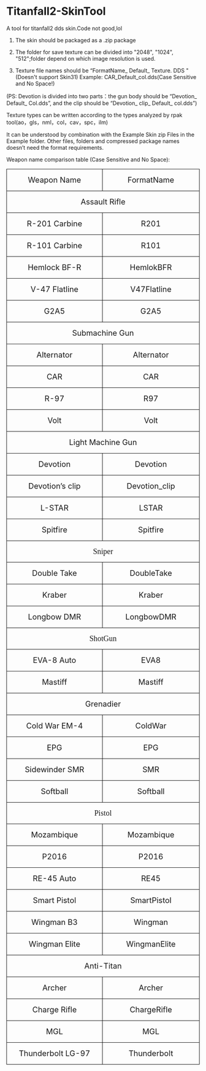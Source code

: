 # Titanfall2-SkinTool
A tool for titanfall2 dds skin.Code not good,lol

1.	The skin should be packaged as a .zip package

2.	The folder for save texture can be divided into "2048", "1024", "512";folder depend on which image resolution is used.

3.	Texture file names should be “FormatName_ Default_ Texture. DDS "(Doesn't support Skin31)
    Example: CAR_Default_col.dds(Case Sensitive and No Space!)

(PS: Devotion is divided into two parts：the gun body should be “Devotion_ Default_ Col.dds”, and the clip should be “Devotion_ clip_ Default_ col.dds”)

Texture types can be written according to the types analyzed by rpak tool(ao，gls，nml，col，cav，spc，ilm)

It can be understood by combination with the Example Skin zip Files in the Example folder. Other files, folders and compressed package names doesn’t need the format requirements.

Weapon name comparison table (Case Sensitive and No Space):

<table class="MsoTableGrid" border="1" cellspacing="0" cellpadding="0" style="border-collapse:collapse;border:none;mso-border-alt:solid windowtext .5pt;
 mso-yfti-tbllook:1184;mso-padding-alt:0cm 5.4pt 0cm 5.4pt">
 <tbody><tr style="mso-yfti-irow:0;mso-yfti-firstrow:yes">
  <td width="355" valign="top" style="width:213.05pt;border:solid windowtext 1.0pt;
  mso-border-alt:solid windowtext .5pt;padding:0cm 5.4pt 0cm 5.4pt">
  <p class="MsoNormal" align="center" style="text-align:center"><span lang="EN-US" style="font-size:15.0pt">Weapon Name<o:p></o:p></span></p>
  </td>
  <td width="355" valign="top" style="width:213.05pt;border:solid windowtext 1.0pt;
  border-left:none;mso-border-left-alt:solid windowtext .5pt;mso-border-alt:
  solid windowtext .5pt;padding:0cm 5.4pt 0cm 5.4pt">
  <p class="MsoNormal" align="center" style="text-align:center"><span lang="EN-US" style="font-size:15.0pt">FormatName<o:p></o:p></span></p>
  </td>
 </tr>
 <tr style="mso-yfti-irow:1">
  <td width="710" colspan="2" valign="top" style="width:426.1pt;border:solid windowtext 1.0pt;
  border-top:none;mso-border-top-alt:solid windowtext .5pt;mso-border-alt:solid windowtext .5pt;
  padding:0cm 5.4pt 0cm 5.4pt">
  <p class="MsoNormal" align="center" style="text-align:center"><span lang="EN-US" style="font-size:15.0pt">Assault Rifle<o:p></o:p></span></p>
  </td>
 </tr>
 <tr style="mso-yfti-irow:2">
  <td width="355" valign="top" style="width:213.05pt;border:solid windowtext 1.0pt;
  border-top:none;mso-border-top-alt:solid windowtext .5pt;mso-border-alt:solid windowtext .5pt;
  padding:0cm 5.4pt 0cm 5.4pt">
  <p class="MsoNormal" align="center" style="margin-left:21.0pt;text-align:center;
  text-indent:-21.0pt"><span lang="EN-US" style="font-size:15.0pt">R-201 Carbine<o:p></o:p></span></p>
  </td>
  <td width="355" valign="top" style="width:213.05pt;border-top:none;border-left:
  none;border-bottom:solid windowtext 1.0pt;border-right:solid windowtext 1.0pt;
  mso-border-top-alt:solid windowtext .5pt;mso-border-left-alt:solid windowtext .5pt;
  mso-border-alt:solid windowtext .5pt;padding:0cm 5.4pt 0cm 5.4pt">
  <p class="MsoNormal" align="center" style="text-align:center"><span lang="EN-US" style="font-size:15.0pt">R201<o:p></o:p></span></p>
  </td>
 </tr>
 <tr style="mso-yfti-irow:3">
  <td width="355" valign="top" style="width:213.05pt;border:solid windowtext 1.0pt;
  border-top:none;mso-border-top-alt:solid windowtext .5pt;mso-border-alt:solid windowtext .5pt;
  padding:0cm 5.4pt 0cm 5.4pt">
  <p class="MsoNormal" align="center" style="text-align:center"><span lang="EN-US" style="font-size:15.0pt">R-101 Carbine<o:p></o:p></span></p>
  </td>
  <td width="355" valign="top" style="width:213.05pt;border-top:none;border-left:
  none;border-bottom:solid windowtext 1.0pt;border-right:solid windowtext 1.0pt;
  mso-border-top-alt:solid windowtext .5pt;mso-border-left-alt:solid windowtext .5pt;
  mso-border-alt:solid windowtext .5pt;padding:0cm 5.4pt 0cm 5.4pt">
  <p class="MsoNormal" align="center" style="text-align:center"><span lang="EN-US" style="font-size:15.0pt">R101<o:p></o:p></span></p>
  </td>
 </tr>
 <tr style="mso-yfti-irow:4">
  <td width="355" valign="top" style="width:213.05pt;border:solid windowtext 1.0pt;
  border-top:none;mso-border-top-alt:solid windowtext .5pt;mso-border-alt:solid windowtext .5pt;
  padding:0cm 5.4pt 0cm 5.4pt">
  <p class="MsoNormal" align="center" style="text-align:center"><span lang="EN-US" style="font-size:15.0pt">Hemlock BF-R<o:p></o:p></span></p>
  </td>
  <td width="355" valign="top" style="width:213.05pt;border-top:none;border-left:
  none;border-bottom:solid windowtext 1.0pt;border-right:solid windowtext 1.0pt;
  mso-border-top-alt:solid windowtext .5pt;mso-border-left-alt:solid windowtext .5pt;
  mso-border-alt:solid windowtext .5pt;padding:0cm 5.4pt 0cm 5.4pt">
  <p class="MsoNormal" align="center" style="text-align:center"><span lang="EN-US" style="font-size:15.0pt">HemlokBFR<o:p></o:p></span></p>
  </td>
 </tr>
 <tr style="mso-yfti-irow:5">
  <td width="355" valign="top" style="width:213.05pt;border:solid windowtext 1.0pt;
  border-top:none;mso-border-top-alt:solid windowtext .5pt;mso-border-alt:solid windowtext .5pt;
  padding:0cm 5.4pt 0cm 5.4pt">
  <p class="MsoNormal" align="center" style="text-align:center"><span lang="EN-US" style="font-size:15.0pt">V-47 Flatline<o:p></o:p></span></p>
  </td>
  <td width="355" valign="top" style="width:213.05pt;border-top:none;border-left:
  none;border-bottom:solid windowtext 1.0pt;border-right:solid windowtext 1.0pt;
  mso-border-top-alt:solid windowtext .5pt;mso-border-left-alt:solid windowtext .5pt;
  mso-border-alt:solid windowtext .5pt;padding:0cm 5.4pt 0cm 5.4pt">
  <p class="MsoNormal" align="center" style="text-align:center"><span lang="EN-US" style="font-size:15.0pt">V47Flatline<o:p></o:p></span></p>
  </td>
 </tr>
 <tr style="mso-yfti-irow:6">
  <td width="355" valign="top" style="width:213.05pt;border:solid windowtext 1.0pt;
  border-top:none;mso-border-top-alt:solid windowtext .5pt;mso-border-alt:solid windowtext .5pt;
  padding:0cm 5.4pt 0cm 5.4pt">
  <p class="MsoNormal" align="center" style="text-align:center"><span lang="EN-US" style="font-size:15.0pt">G2A5<o:p></o:p></span></p>
  </td>
  <td width="355" valign="top" style="width:213.05pt;border-top:none;border-left:
  none;border-bottom:solid windowtext 1.0pt;border-right:solid windowtext 1.0pt;
  mso-border-top-alt:solid windowtext .5pt;mso-border-left-alt:solid windowtext .5pt;
  mso-border-alt:solid windowtext .5pt;padding:0cm 5.4pt 0cm 5.4pt">
  <p class="MsoNormal" align="center" style="text-align:center"><span lang="EN-US" style="font-size:15.0pt">G2A5<o:p></o:p></span></p>
  </td>
 </tr>
 <tr style="mso-yfti-irow:7">
  <td width="710" colspan="2" valign="top" style="width:426.1pt;border:solid windowtext 1.0pt;
  border-top:none;mso-border-top-alt:solid windowtext .5pt;mso-border-alt:solid windowtext .5pt;
  padding:0cm 5.4pt 0cm 5.4pt">
  <p class="MsoNormal" align="center" style="text-align:center"><span lang="EN-US" style="font-size:15.0pt">Submachine Gun<o:p></o:p></span></p>
  </td>
 </tr>
 <tr style="mso-yfti-irow:8">
  <td width="355" valign="top" style="width:213.05pt;border:solid windowtext 1.0pt;
  border-top:none;mso-border-top-alt:solid windowtext .5pt;mso-border-alt:solid windowtext .5pt;
  padding:0cm 5.4pt 0cm 5.4pt">
  <p class="MsoNormal" align="center" style="text-align:center"><span lang="EN-US" style="font-size:15.0pt">Alternator<o:p></o:p></span></p>
  </td>
  <td width="355" valign="top" style="width:213.05pt;border-top:none;border-left:
  none;border-bottom:solid windowtext 1.0pt;border-right:solid windowtext 1.0pt;
  mso-border-top-alt:solid windowtext .5pt;mso-border-left-alt:solid windowtext .5pt;
  mso-border-alt:solid windowtext .5pt;padding:0cm 5.4pt 0cm 5.4pt">
  <p class="MsoNormal" align="center" style="text-align:center"><span lang="EN-US" style="font-size:15.0pt">Alternator<o:p></o:p></span></p>
  </td>
 </tr>
 <tr style="mso-yfti-irow:9">
  <td width="355" valign="top" style="width:213.05pt;border:solid windowtext 1.0pt;
  border-top:none;mso-border-top-alt:solid windowtext .5pt;mso-border-alt:solid windowtext .5pt;
  padding:0cm 5.4pt 0cm 5.4pt">
  <p class="MsoNormal" align="center" style="text-align:center"><span lang="EN-US" style="font-size:15.0pt">CAR<o:p></o:p></span></p>
  </td>
  <td width="355" valign="top" style="width:213.05pt;border-top:none;border-left:
  none;border-bottom:solid windowtext 1.0pt;border-right:solid windowtext 1.0pt;
  mso-border-top-alt:solid windowtext .5pt;mso-border-left-alt:solid windowtext .5pt;
  mso-border-alt:solid windowtext .5pt;padding:0cm 5.4pt 0cm 5.4pt">
  <p class="MsoNormal" align="center" style="text-align:center"><span lang="EN-US" style="font-size:15.0pt">CAR<o:p></o:p></span></p>
  </td>
 </tr>
 <tr style="mso-yfti-irow:10">
  <td width="355" valign="top" style="width:213.05pt;border:solid windowtext 1.0pt;
  border-top:none;mso-border-top-alt:solid windowtext .5pt;mso-border-alt:solid windowtext .5pt;
  padding:0cm 5.4pt 0cm 5.4pt">
  <p class="MsoNormal" align="center" style="text-align:center"><span lang="EN-US" style="font-size:15.0pt">R-97<o:p></o:p></span></p>
  </td>
  <td width="355" valign="top" style="width:213.05pt;border-top:none;border-left:
  none;border-bottom:solid windowtext 1.0pt;border-right:solid windowtext 1.0pt;
  mso-border-top-alt:solid windowtext .5pt;mso-border-left-alt:solid windowtext .5pt;
  mso-border-alt:solid windowtext .5pt;padding:0cm 5.4pt 0cm 5.4pt">
  <p class="MsoNormal" align="center" style="text-align:center"><span lang="EN-US" style="font-size:15.0pt">R97<o:p></o:p></span></p>
  </td>
 </tr>
 <tr style="mso-yfti-irow:11">
  <td width="355" valign="top" style="width:213.05pt;border:solid windowtext 1.0pt;
  border-top:none;mso-border-top-alt:solid windowtext .5pt;mso-border-alt:solid windowtext .5pt;
  padding:0cm 5.4pt 0cm 5.4pt">
  <p class="MsoNormal" align="center" style="text-align:center"><span lang="EN-US" style="font-size:15.0pt">Volt<o:p></o:p></span></p>
  </td>
  <td width="355" valign="top" style="width:213.05pt;border-top:none;border-left:
  none;border-bottom:solid windowtext 1.0pt;border-right:solid windowtext 1.0pt;
  mso-border-top-alt:solid windowtext .5pt;mso-border-left-alt:solid windowtext .5pt;
  mso-border-alt:solid windowtext .5pt;padding:0cm 5.4pt 0cm 5.4pt">
  <p class="MsoNormal" align="center" style="text-align:center"><span lang="EN-US" style="font-size:15.0pt">Volt<o:p></o:p></span></p>
  </td>
 </tr>
 <tr style="mso-yfti-irow:12">
  <td width="710" colspan="2" valign="top" style="width:426.1pt;border:solid windowtext 1.0pt;
  border-top:none;mso-border-top-alt:solid windowtext .5pt;mso-border-alt:solid windowtext .5pt;
  padding:0cm 5.4pt 0cm 5.4pt">
  <p class="MsoNormal" align="center" style="text-align:center"><span lang="EN-US" style="font-size:15.0pt">Light Machine Gun<o:p></o:p></span></p>
  </td>
 </tr>
 <tr style="mso-yfti-irow:13">
  <td width="355" valign="top" style="width:213.05pt;border:solid windowtext 1.0pt;
  border-top:none;mso-border-top-alt:solid windowtext .5pt;mso-border-alt:solid windowtext .5pt;
  padding:0cm 5.4pt 0cm 5.4pt">
  <p class="MsoNormal" align="center" style="text-align:center"><span lang="EN-US" style="font-size:15.0pt">Devotion<o:p></o:p></span></p>
  </td>
  <td width="355" valign="top" style="width:213.05pt;border-top:none;border-left:
  none;border-bottom:solid windowtext 1.0pt;border-right:solid windowtext 1.0pt;
  mso-border-top-alt:solid windowtext .5pt;mso-border-left-alt:solid windowtext .5pt;
  mso-border-alt:solid windowtext .5pt;padding:0cm 5.4pt 0cm 5.4pt">
  <p class="MsoNormal" align="center" style="text-align:center"><span lang="EN-US" style="font-size:15.0pt">Devotion<o:p></o:p></span></p>
  </td>
 </tr>
 <tr style="mso-yfti-irow:14">
  <td width="355" valign="top" style="width:213.05pt;border:solid windowtext 1.0pt;
  border-top:none;mso-border-top-alt:solid windowtext .5pt;mso-border-alt:solid windowtext .5pt;
  padding:0cm 5.4pt 0cm 5.4pt">
  <p class="MsoNormal" align="center" style="text-align:center"><span lang="EN-US" style="font-size:15.0pt">Devotion’s clip<o:p></o:p></span></p>
  </td>
  <td width="355" valign="top" style="width:213.05pt;border-top:none;border-left:
  none;border-bottom:solid windowtext 1.0pt;border-right:solid windowtext 1.0pt;
  mso-border-top-alt:solid windowtext .5pt;mso-border-left-alt:solid windowtext .5pt;
  mso-border-alt:solid windowtext .5pt;padding:0cm 5.4pt 0cm 5.4pt">
  <p class="MsoNormal" align="center" style="text-align:center"><span lang="EN-US" style="font-size:15.0pt">Devotion_clip<o:p></o:p></span></p>
  </td>
 </tr>
 <tr style="mso-yfti-irow:15">
  <td width="355" valign="top" style="width:213.05pt;border:solid windowtext 1.0pt;
  border-top:none;mso-border-top-alt:solid windowtext .5pt;mso-border-alt:solid windowtext .5pt;
  padding:0cm 5.4pt 0cm 5.4pt">
  <p class="MsoNormal" align="center" style="text-align:center"><span lang="EN-US" style="font-size:15.0pt">L-STAR<o:p></o:p></span></p>
  </td>
  <td width="355" valign="top" style="width:213.05pt;border-top:none;border-left:
  none;border-bottom:solid windowtext 1.0pt;border-right:solid windowtext 1.0pt;
  mso-border-top-alt:solid windowtext .5pt;mso-border-left-alt:solid windowtext .5pt;
  mso-border-alt:solid windowtext .5pt;padding:0cm 5.4pt 0cm 5.4pt">
  <p class="MsoNormal" align="center" style="text-align:center"><span lang="EN-US" style="font-size:15.0pt">LSTAR<o:p></o:p></span></p>
  </td>
 </tr>
 <tr style="mso-yfti-irow:16">
  <td width="355" valign="top" style="width:213.05pt;border:solid windowtext 1.0pt;
  border-top:none;mso-border-top-alt:solid windowtext .5pt;mso-border-alt:solid windowtext .5pt;
  padding:0cm 5.4pt 0cm 5.4pt">
  <p class="MsoNormal" align="center" style="text-align:center"><span lang="EN-US" style="font-size:15.0pt">Spitfire<o:p></o:p></span></p>
  </td>
  <td width="355" valign="top" style="width:213.05pt;border-top:none;border-left:
  none;border-bottom:solid windowtext 1.0pt;border-right:solid windowtext 1.0pt;
  mso-border-top-alt:solid windowtext .5pt;mso-border-left-alt:solid windowtext .5pt;
  mso-border-alt:solid windowtext .5pt;padding:0cm 5.4pt 0cm 5.4pt">
  <p class="MsoNormal" align="center" style="text-align:center"><span lang="EN-US" style="font-size:15.0pt">Spitfire<o:p></o:p></span></p>
  </td>
 </tr>
 <tr style="mso-yfti-irow:17">
  <td width="710" colspan="2" valign="top" style="width:426.1pt;border:solid windowtext 1.0pt;
  border-top:none;mso-border-top-alt:solid windowtext .5pt;mso-border-alt:solid windowtext .5pt;
  padding:0cm 5.4pt 0cm 5.4pt">
  <p class="MsoNormal" align="center" style="text-align:center"><span style="font-size:15.0pt;font-family:宋体;mso-ascii-font-family:Calibri;
  mso-ascii-theme-font:minor-latin;mso-fareast-font-family:宋体;mso-fareast-theme-font:
  minor-fareast;mso-hansi-font-family:Calibri;mso-hansi-theme-font:minor-latin">Sniper</span><span lang="EN-US" style="font-size:15.0pt"><o:p></o:p></span></p>
  </td>
 </tr>
 <tr style="mso-yfti-irow:18">
  <td width="355" valign="top" style="width:213.05pt;border:solid windowtext 1.0pt;
  border-top:none;mso-border-top-alt:solid windowtext .5pt;mso-border-alt:solid windowtext .5pt;
  padding:0cm 5.4pt 0cm 5.4pt">
  <p class="MsoNormal" align="center" style="text-align:center"><span lang="EN-US" style="font-size:15.0pt">Double Take<o:p></o:p></span></p>
  </td>
  <td width="355" valign="top" style="width:213.05pt;border-top:none;border-left:
  none;border-bottom:solid windowtext 1.0pt;border-right:solid windowtext 1.0pt;
  mso-border-top-alt:solid windowtext .5pt;mso-border-left-alt:solid windowtext .5pt;
  mso-border-alt:solid windowtext .5pt;padding:0cm 5.4pt 0cm 5.4pt">
  <p class="MsoNormal" align="center" style="text-align:center"><span lang="EN-US" style="font-size:15.0pt">DoubleTake<o:p></o:p></span></p>
  </td>
 </tr>
 <tr style="mso-yfti-irow:19">
  <td width="355" valign="top" style="width:213.05pt;border:solid windowtext 1.0pt;
  border-top:none;mso-border-top-alt:solid windowtext .5pt;mso-border-alt:solid windowtext .5pt;
  padding:0cm 5.4pt 0cm 5.4pt">
  <p class="MsoNormal" align="center" style="text-align:center"><span lang="EN-US" style="font-size:15.0pt">Kraber<o:p></o:p></span></p>
  </td>
  <td width="355" valign="top" style="width:213.05pt;border-top:none;border-left:
  none;border-bottom:solid windowtext 1.0pt;border-right:solid windowtext 1.0pt;
  mso-border-top-alt:solid windowtext .5pt;mso-border-left-alt:solid windowtext .5pt;
  mso-border-alt:solid windowtext .5pt;padding:0cm 5.4pt 0cm 5.4pt">
  <p class="MsoNormal" align="center" style="text-align:center"><span lang="EN-US" style="font-size:15.0pt">Kraber<o:p></o:p></span></p>
  </td>
 </tr>
 <tr style="mso-yfti-irow:20">
  <td width="355" valign="top" style="width:213.05pt;border:solid windowtext 1.0pt;
  border-top:none;mso-border-top-alt:solid windowtext .5pt;mso-border-alt:solid windowtext .5pt;
  padding:0cm 5.4pt 0cm 5.4pt">
  <p class="MsoNormal" align="center" style="text-align:center"><span lang="EN-US" style="font-size:15.0pt">Longbow DMR<o:p></o:p></span></p>
  </td>
  <td width="355" valign="top" style="width:213.05pt;border-top:none;border-left:
  none;border-bottom:solid windowtext 1.0pt;border-right:solid windowtext 1.0pt;
  mso-border-top-alt:solid windowtext .5pt;mso-border-left-alt:solid windowtext .5pt;
  mso-border-alt:solid windowtext .5pt;padding:0cm 5.4pt 0cm 5.4pt">
  <p class="MsoNormal" align="center" style="text-align:center"><span lang="EN-US" style="font-size:15.0pt">LongbowDMR<o:p></o:p></span></p>
  </td>
 </tr>
 <tr style="mso-yfti-irow:21">
  <td width="710" colspan="2" valign="top" style="width:426.1pt;border:solid windowtext 1.0pt;
  border-top:none;mso-border-top-alt:solid windowtext .5pt;mso-border-alt:solid windowtext .5pt;
  padding:0cm 5.4pt 0cm 5.4pt">
  <p class="MsoNormal" align="center" style="text-align:center"><span style="font-size:15.0pt;font-family:宋体;mso-ascii-font-family:Calibri;
  mso-ascii-theme-font:minor-latin;mso-fareast-font-family:宋体;mso-fareast-theme-font:
  minor-fareast;mso-hansi-font-family:Calibri;mso-hansi-theme-font:minor-latin">ShotGun</span><span lang="EN-US" style="font-size:15.0pt"><o:p></o:p></span></p>
  </td>
 </tr>
 <tr style="mso-yfti-irow:22">
  <td width="355" valign="top" style="width:213.05pt;border:solid windowtext 1.0pt;
  border-top:none;mso-border-top-alt:solid windowtext .5pt;mso-border-alt:solid windowtext .5pt;
  padding:0cm 5.4pt 0cm 5.4pt">
  <p class="MsoNormal" align="center" style="text-align:center"><span lang="EN-US" style="font-size:15.0pt">EVA-8 Auto<o:p></o:p></span></p>
  </td>
  <td width="355" valign="top" style="width:213.05pt;border-top:none;border-left:
  none;border-bottom:solid windowtext 1.0pt;border-right:solid windowtext 1.0pt;
  mso-border-top-alt:solid windowtext .5pt;mso-border-left-alt:solid windowtext .5pt;
  mso-border-alt:solid windowtext .5pt;padding:0cm 5.4pt 0cm 5.4pt">
  <p class="MsoNormal" align="center" style="text-align:center"><span lang="EN-US" style="font-size:15.0pt">EVA8<o:p></o:p></span></p>
  </td>
 </tr>
 <tr style="mso-yfti-irow:23">
  <td width="355" valign="top" style="width:213.05pt;border:solid windowtext 1.0pt;
  border-top:none;mso-border-top-alt:solid windowtext .5pt;mso-border-alt:solid windowtext .5pt;
  padding:0cm 5.4pt 0cm 5.4pt">
  <p class="MsoNormal" align="center" style="text-align:center"><span lang="EN-US" style="font-size:15.0pt">Mastiff<o:p></o:p></span></p>
  </td>
  <td width="355" valign="top" style="width:213.05pt;border-top:none;border-left:
  none;border-bottom:solid windowtext 1.0pt;border-right:solid windowtext 1.0pt;
  mso-border-top-alt:solid windowtext .5pt;mso-border-left-alt:solid windowtext .5pt;
  mso-border-alt:solid windowtext .5pt;padding:0cm 5.4pt 0cm 5.4pt">
  <p class="MsoNormal" align="center" style="text-align:center"><span lang="EN-US" style="font-size:15.0pt">Mastiff<o:p></o:p></span></p>
  </td>
 </tr>
 <tr style="mso-yfti-irow:24">
  <td width="710" colspan="2" valign="top" style="width:426.1pt;border:solid windowtext 1.0pt;
  border-top:none;mso-border-top-alt:solid windowtext .5pt;mso-border-alt:solid windowtext .5pt;
  padding:0cm 5.4pt 0cm 5.4pt">
  <p class="MsoNormal" align="center" style="text-align:center"><span lang="EN-US" style="font-size:15.0pt">Grenadier<o:p></o:p></span></p>
  </td>
 </tr>
 <tr style="mso-yfti-irow:25">
  <td width="355" valign="top" style="width:213.05pt;border:solid windowtext 1.0pt;
  border-top:none;mso-border-top-alt:solid windowtext .5pt;mso-border-alt:solid windowtext .5pt;
  padding:0cm 5.4pt 0cm 5.4pt">
  <p class="MsoNormal" align="center" style="text-align:center"><span lang="EN-US" style="font-size:15.0pt">Cold War EM-4<o:p></o:p></span></p>
  </td>
  <td width="355" valign="top" style="width:213.05pt;border-top:none;border-left:
  none;border-bottom:solid windowtext 1.0pt;border-right:solid windowtext 1.0pt;
  mso-border-top-alt:solid windowtext .5pt;mso-border-left-alt:solid windowtext .5pt;
  mso-border-alt:solid windowtext .5pt;padding:0cm 5.4pt 0cm 5.4pt">
  <p class="MsoNormal" align="center" style="text-align:center"><span lang="EN-US" style="font-size:15.0pt">ColdWar<o:p></o:p></span></p>
  </td>
 </tr>
 <tr style="mso-yfti-irow:26">
  <td width="355" valign="top" style="width:213.05pt;border:solid windowtext 1.0pt;
  border-top:none;mso-border-top-alt:solid windowtext .5pt;mso-border-alt:solid windowtext .5pt;
  padding:0cm 5.4pt 0cm 5.4pt">
  <p class="MsoNormal" align="center" style="text-align:center"><span lang="EN-US" style="font-size:15.0pt">EPG<o:p></o:p></span></p>
  </td>
  <td width="355" valign="top" style="width:213.05pt;border-top:none;border-left:
  none;border-bottom:solid windowtext 1.0pt;border-right:solid windowtext 1.0pt;
  mso-border-top-alt:solid windowtext .5pt;mso-border-left-alt:solid windowtext .5pt;
  mso-border-alt:solid windowtext .5pt;padding:0cm 5.4pt 0cm 5.4pt">
  <p class="MsoNormal" align="center" style="text-align:center"><span lang="EN-US" style="font-size:15.0pt">EPG<o:p></o:p></span></p>
  </td>
 </tr>
 <tr style="mso-yfti-irow:27">
  <td width="355" valign="top" style="width:213.05pt;border:solid windowtext 1.0pt;
  border-top:none;mso-border-top-alt:solid windowtext .5pt;mso-border-alt:solid windowtext .5pt;
  padding:0cm 5.4pt 0cm 5.4pt">
  <p class="MsoNormal" align="center" style="text-align:center"><span lang="EN-US" style="font-size:15.0pt">Sidewinder SMR<o:p></o:p></span></p>
  </td>
  <td width="355" valign="top" style="width:213.05pt;border-top:none;border-left:
  none;border-bottom:solid windowtext 1.0pt;border-right:solid windowtext 1.0pt;
  mso-border-top-alt:solid windowtext .5pt;mso-border-left-alt:solid windowtext .5pt;
  mso-border-alt:solid windowtext .5pt;padding:0cm 5.4pt 0cm 5.4pt">
  <p class="MsoNormal" align="center" style="text-align:center"><span lang="EN-US" style="font-size:15.0pt">SMR<o:p></o:p></span></p>
  </td>
 </tr>
 <tr style="mso-yfti-irow:28">
  <td width="355" valign="top" style="width:213.05pt;border:solid windowtext 1.0pt;
  border-top:none;mso-border-top-alt:solid windowtext .5pt;mso-border-alt:solid windowtext .5pt;
  padding:0cm 5.4pt 0cm 5.4pt">
  <p class="MsoNormal" align="center" style="text-align:center"><span lang="EN-US" style="font-size:15.0pt">Softball<o:p></o:p></span></p>
  </td>
  <td width="355" valign="top" style="width:213.05pt;border-top:none;border-left:
  none;border-bottom:solid windowtext 1.0pt;border-right:solid windowtext 1.0pt;
  mso-border-top-alt:solid windowtext .5pt;mso-border-left-alt:solid windowtext .5pt;
  mso-border-alt:solid windowtext .5pt;padding:0cm 5.4pt 0cm 5.4pt">
  <p class="MsoNormal" align="center" style="text-align:center"><span lang="EN-US" style="font-size:15.0pt">Softball<o:p></o:p></span></p>
  </td>
 </tr>
 <tr style="mso-yfti-irow:29">
  <td width="710" colspan="2" valign="top" style="width:426.1pt;border:solid windowtext 1.0pt;
  border-top:none;mso-border-top-alt:solid windowtext .5pt;mso-border-alt:solid windowtext .5pt;
  padding:0cm 5.4pt 0cm 5.4pt">
  <p class="MsoNormal" align="center" style="text-align:center"><span style="font-size:15.0pt;font-family:宋体;mso-ascii-font-family:Calibri;
  mso-ascii-theme-font:minor-latin;mso-fareast-font-family:宋体;mso-fareast-theme-font:
  minor-fareast;mso-hansi-font-family:Calibri;mso-hansi-theme-font:minor-latin">Pistol</span><span lang="EN-US" style="font-size:15.0pt"><o:p></o:p></span></p>
  </td>
 </tr>
 <tr style="mso-yfti-irow:30">
  <td width="355" valign="top" style="width:213.05pt;border:solid windowtext 1.0pt;
  border-top:none;mso-border-top-alt:solid windowtext .5pt;mso-border-alt:solid windowtext .5pt;
  padding:0cm 5.4pt 0cm 5.4pt">
  <p class="MsoNormal" align="center" style="text-align:center"><span lang="EN-US" style="font-size:15.0pt">Mozambique<o:p></o:p></span></p>
  </td>
  <td width="355" valign="top" style="width:213.05pt;border-top:none;border-left:
  none;border-bottom:solid windowtext 1.0pt;border-right:solid windowtext 1.0pt;
  mso-border-top-alt:solid windowtext .5pt;mso-border-left-alt:solid windowtext .5pt;
  mso-border-alt:solid windowtext .5pt;padding:0cm 5.4pt 0cm 5.4pt">
  <p class="MsoNormal" align="center" style="text-align:center"><span lang="EN-US" style="font-size:15.0pt">Mozambique<o:p></o:p></span></p>
  </td>
 </tr>
 <tr style="mso-yfti-irow:31">
  <td width="355" valign="top" style="width:213.05pt;border:solid windowtext 1.0pt;
  border-top:none;mso-border-top-alt:solid windowtext .5pt;mso-border-alt:solid windowtext .5pt;
  padding:0cm 5.4pt 0cm 5.4pt">
  <p class="MsoNormal" align="center" style="text-align:center"><span lang="EN-US" style="font-size:15.0pt">P2016<o:p></o:p></span></p>
  </td>
  <td width="355" valign="top" style="width:213.05pt;border-top:none;border-left:
  none;border-bottom:solid windowtext 1.0pt;border-right:solid windowtext 1.0pt;
  mso-border-top-alt:solid windowtext .5pt;mso-border-left-alt:solid windowtext .5pt;
  mso-border-alt:solid windowtext .5pt;padding:0cm 5.4pt 0cm 5.4pt">
  <p class="MsoNormal" align="center" style="text-align:center"><span lang="EN-US" style="font-size:15.0pt">P2016<o:p></o:p></span></p>
  </td>
 </tr>
 <tr style="mso-yfti-irow:32">
  <td width="355" valign="top" style="width:213.05pt;border:solid windowtext 1.0pt;
  border-top:none;mso-border-top-alt:solid windowtext .5pt;mso-border-alt:solid windowtext .5pt;
  padding:0cm 5.4pt 0cm 5.4pt">
  <p class="MsoNormal" align="center" style="text-align:center"><span lang="EN-US" style="font-size:15.0pt">RE-45 Auto<o:p></o:p></span></p>
  </td>
  <td width="355" valign="top" style="width:213.05pt;border-top:none;border-left:
  none;border-bottom:solid windowtext 1.0pt;border-right:solid windowtext 1.0pt;
  mso-border-top-alt:solid windowtext .5pt;mso-border-left-alt:solid windowtext .5pt;
  mso-border-alt:solid windowtext .5pt;padding:0cm 5.4pt 0cm 5.4pt">
  <p class="MsoNormal" align="center" style="text-align:center"><span lang="EN-US" style="font-size:15.0pt">RE45<o:p></o:p></span></p>
  </td>
 </tr>
 <tr style="mso-yfti-irow:33">
  <td width="355" valign="top" style="width:213.05pt;border:solid windowtext 1.0pt;
  border-top:none;mso-border-top-alt:solid windowtext .5pt;mso-border-alt:solid windowtext .5pt;
  padding:0cm 5.4pt 0cm 5.4pt">
  <p class="MsoNormal" align="center" style="text-align:center"><span lang="EN-US" style="font-size:15.0pt">Smart Pistol<o:p></o:p></span></p>
  </td>
  <td width="355" valign="top" style="width:213.05pt;border-top:none;border-left:
  none;border-bottom:solid windowtext 1.0pt;border-right:solid windowtext 1.0pt;
  mso-border-top-alt:solid windowtext .5pt;mso-border-left-alt:solid windowtext .5pt;
  mso-border-alt:solid windowtext .5pt;padding:0cm 5.4pt 0cm 5.4pt">
  <p class="MsoNormal" align="center" style="text-align:center"><span lang="EN-US" style="font-size:15.0pt">SmartPistol<o:p></o:p></span></p>
  </td>
 </tr>
 <tr style="mso-yfti-irow:34">
  <td width="355" valign="top" style="width:213.05pt;border:solid windowtext 1.0pt;
  border-top:none;mso-border-top-alt:solid windowtext .5pt;mso-border-alt:solid windowtext .5pt;
  padding:0cm 5.4pt 0cm 5.4pt">
  <p class="MsoNormal" align="center" style="text-align:center"><span lang="EN-US" style="font-size:15.0pt">Wingman B3<o:p></o:p></span></p>
  </td>
  <td width="355" valign="top" style="width:213.05pt;border-top:none;border-left:
  none;border-bottom:solid windowtext 1.0pt;border-right:solid windowtext 1.0pt;
  mso-border-top-alt:solid windowtext .5pt;mso-border-left-alt:solid windowtext .5pt;
  mso-border-alt:solid windowtext .5pt;padding:0cm 5.4pt 0cm 5.4pt">
  <p class="MsoNormal" align="center" style="text-align:center"><span lang="EN-US" style="font-size:15.0pt">Wingman<o:p></o:p></span></p>
  </td>
 </tr>
 <tr style="mso-yfti-irow:35">
  <td width="355" valign="top" style="width:213.05pt;border:solid windowtext 1.0pt;
  border-top:none;mso-border-top-alt:solid windowtext .5pt;mso-border-alt:solid windowtext .5pt;
  padding:0cm 5.4pt 0cm 5.4pt">
  <p class="MsoNormal" align="center" style="text-align:center"><span lang="EN-US" style="font-size:15.0pt">Wingman Elite<o:p></o:p></span></p>
  </td>
  <td width="355" valign="top" style="width:213.05pt;border-top:none;border-left:
  none;border-bottom:solid windowtext 1.0pt;border-right:solid windowtext 1.0pt;
  mso-border-top-alt:solid windowtext .5pt;mso-border-left-alt:solid windowtext .5pt;
  mso-border-alt:solid windowtext .5pt;padding:0cm 5.4pt 0cm 5.4pt">
  <p class="MsoNormal" align="center" style="text-align:center"><span lang="EN-US" style="font-size:15.0pt">WingmanElite<o:p></o:p></span></p>
  </td>
 </tr>
 <tr style="mso-yfti-irow:36">
  <td width="710" colspan="2" valign="top" style="width:426.1pt;border:solid windowtext 1.0pt;
  border-top:none;mso-border-top-alt:solid windowtext .5pt;mso-border-alt:solid windowtext .5pt;
  padding:0cm 5.4pt 0cm 5.4pt">
  <p class="MsoNormal" align="center" style="text-align:center"><span lang="EN-US" style="font-size:15.0pt">Anti-Titan<o:p></o:p></span></p>
  </td>
 </tr>
 <tr style="mso-yfti-irow:37">
  <td width="355" valign="top" style="width:213.05pt;border:solid windowtext 1.0pt;
  border-top:none;mso-border-top-alt:solid windowtext .5pt;mso-border-alt:solid windowtext .5pt;
  padding:0cm 5.4pt 0cm 5.4pt">
  <p class="MsoNormal" align="center" style="text-align:center"><span lang="EN-US" style="font-size:15.0pt">Archer<o:p></o:p></span></p>
  </td>
  <td width="355" valign="top" style="width:213.05pt;border-top:none;border-left:
  none;border-bottom:solid windowtext 1.0pt;border-right:solid windowtext 1.0pt;
  mso-border-top-alt:solid windowtext .5pt;mso-border-left-alt:solid windowtext .5pt;
  mso-border-alt:solid windowtext .5pt;padding:0cm 5.4pt 0cm 5.4pt">
  <p class="MsoNormal" align="center" style="text-align:center"><span lang="EN-US" style="font-size:15.0pt">Archer<o:p></o:p></span></p>
  </td>
 </tr>
 <tr style="mso-yfti-irow:38">
  <td width="355" valign="top" style="width:213.05pt;border:solid windowtext 1.0pt;
  border-top:none;mso-border-top-alt:solid windowtext .5pt;mso-border-alt:solid windowtext .5pt;
  padding:0cm 5.4pt 0cm 5.4pt">
  <p class="MsoNormal" align="center" style="text-align:center"><span lang="EN-US" style="font-size:15.0pt">Charge Rifle<o:p></o:p></span></p>
  </td>
  <td width="355" valign="top" style="width:213.05pt;border-top:none;border-left:
  none;border-bottom:solid windowtext 1.0pt;border-right:solid windowtext 1.0pt;
  mso-border-top-alt:solid windowtext .5pt;mso-border-left-alt:solid windowtext .5pt;
  mso-border-alt:solid windowtext .5pt;padding:0cm 5.4pt 0cm 5.4pt">
  <p class="MsoNormal" align="center" style="text-align:center"><span lang="EN-US" style="font-size:15.0pt">ChargeRifle<o:p></o:p></span></p>
  </td>
 </tr>
 <tr style="mso-yfti-irow:39">
  <td width="355" valign="top" style="width:213.05pt;border:solid windowtext 1.0pt;
  border-top:none;mso-border-top-alt:solid windowtext .5pt;mso-border-alt:solid windowtext .5pt;
  padding:0cm 5.4pt 0cm 5.4pt">
  <p class="MsoNormal" align="center" style="text-align:center"><span lang="EN-US" style="font-size:15.0pt">MGL<o:p></o:p></span></p>
  </td>
  <td width="355" valign="top" style="width:213.05pt;border-top:none;border-left:
  none;border-bottom:solid windowtext 1.0pt;border-right:solid windowtext 1.0pt;
  mso-border-top-alt:solid windowtext .5pt;mso-border-left-alt:solid windowtext .5pt;
  mso-border-alt:solid windowtext .5pt;padding:0cm 5.4pt 0cm 5.4pt">
  <p class="MsoNormal" align="center" style="text-align:center"><span lang="EN-US" style="font-size:15.0pt">MGL<o:p></o:p></span></p>
  </td>
 </tr>
 <tr style="mso-yfti-irow:40;mso-yfti-lastrow:yes">
  <td width="355" valign="top" style="width:213.05pt;border:solid windowtext 1.0pt;
  border-top:none;mso-border-top-alt:solid windowtext .5pt;mso-border-alt:solid windowtext .5pt;
  padding:0cm 5.4pt 0cm 5.4pt">
  <p class="MsoNormal" align="center" style="text-align:center"><span lang="EN-US" style="font-size:15.0pt">Thunderbolt LG-97<o:p></o:p></span></p>
  </td>
  <td width="355" valign="top" style="width:213.05pt;border-top:none;border-left:
  none;border-bottom:solid windowtext 1.0pt;border-right:solid windowtext 1.0pt;
  mso-border-top-alt:solid windowtext .5pt;mso-border-left-alt:solid windowtext .5pt;
  mso-border-alt:solid windowtext .5pt;padding:0cm 5.4pt 0cm 5.4pt">
  <p class="MsoNormal" align="center" style="text-align:center"><span lang="EN-US" style="font-size:15.0pt">Thunderbolt<o:p></o:p></span></p>
  </td>
 </tr>
</tbody></table>
